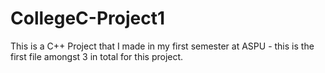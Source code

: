 # CollegeC-Project1
This is a C++ Project that I made in my first semester at ASPU - this is the first file amongst 3 in total for this project.
